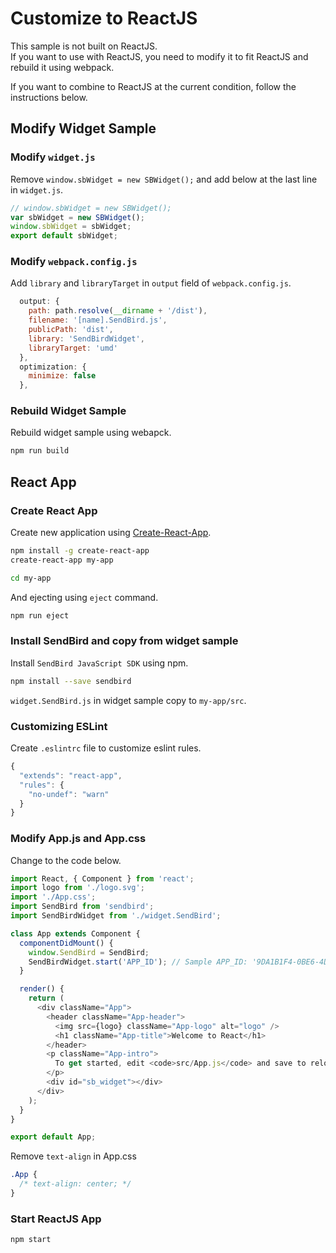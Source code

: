 # Customize to ReactJS
This sample is not built on ReactJS.  
If you want to use with ReactJS, you need to modify it to fit ReactJS and rebuild it using webpack.  

If you want to combine to ReactJS at the current condition, follow the instructions below.  

## Modify Widget Sample
### Modify `widget.js`
Remove `window.sbWidget = new SBWidget();` and add below at the last line in `widget.js`. 
```javascript
// window.sbWidget = new SBWidget();
var sbWidget = new SBWidget();
window.sbWidget = sbWidget;
export default sbWidget;
```

### Modify `webpack.config.js`
Add `library` and `libraryTarget` in `output` field of `webpack.config.js`.  
```javascript
  output: {
    path: path.resolve(__dirname + '/dist'),
    filename: '[name].SendBird.js',
    publicPath: 'dist',
    library: 'SendBirdWidget',
    libraryTarget: 'umd'
  },
  optimization: {
    minimize: false
  },
```

### Rebuild Widget Sample
Rebuild widget sample using webapck.  
```bash
npm run build
```

## React App
### Create React App
Create new application using [Create-React-App](https://github.com/facebook/create-react-app#creating-an-app).  
```bash
npm install -g create-react-app
create-react-app my-app

cd my-app
```

And ejecting using `eject` command.  
```bash
npm run eject
```

### Install SendBird and copy from widget sample
Install `SendBird JavaScript SDK` using npm.  
```bash
npm install --save sendbird
```

`widget.SendBird.js` in widget sample copy to `my-app/src`.  

### Customizing ESLint
Create `.eslintrc` file to customize eslint rules.  
```javascript
{
  "extends": "react-app",
  "rules": {
    "no-undef": "warn"
  }
}
```

### Modify App.js and App.css
Change to the code below.  
```javascript 
import React, { Component } from 'react';
import logo from './logo.svg';
import './App.css';
import SendBird from 'sendbird';
import SendBirdWidget from './widget.SendBird';

class App extends Component {
  componentDidMount() {
    window.SendBird = SendBird;
    SendBirdWidget.start('APP_ID'); // Sample APP_ID: '9DA1B1F4-0BE6-4DA8-82C5-2E81DAB56F23'
  }

  render() {
    return (
      <div className="App">
        <header className="App-header">
          <img src={logo} className="App-logo" alt="logo" />
          <h1 className="App-title">Welcome to React</h1>
        </header>
        <p className="App-intro">
          To get started, edit <code>src/App.js</code> and save to reload.
        </p>
        <div id="sb_widget"></div>
      </div>
    );
  }
}

export default App;
```

Remove `text-align` in App.css
```css
.App {
  /* text-align: center; */
}
```

### Start ReactJS App
```bash
npm start
```
